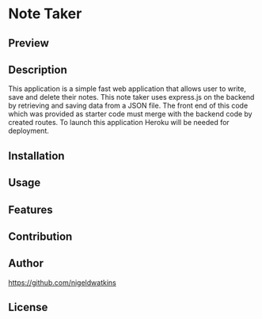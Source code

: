 # Note Taker

## Preview 

## Description

This application is a simple fast web application that allows user to write, save and delete their notes. This note taker uses express.js on the backend by retrieving and saving data from a JSON file. The front end of this code which was provided as starter code must merge with the backend code by created routes. To launch this application Heroku will be needed for deployment. 

## Installation

## Usage

## Features

## Contribution

## Author

https://github.com/nigeldwatkins 

## License 